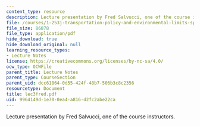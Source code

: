 ```yaml
---
content_type: resource
description: Lecture presentation by Fred Salvucci, one of the course instructors.
file: /courses/1-253j-transportation-policy-and-environmental-limits-spring-2004/9964149d1e700ea4a816d2fc2abe22ca_lec3fred.pdf
file_size: 86878
file_type: application/pdf
hide_download: true
hide_download_original: null
learning_resource_types:
- Lecture Notes
license: https://creativecommons.org/licenses/by-nc-sa/4.0/
ocw_type: OCWFile
parent_title: Lecture Notes
parent_type: CourseSection
parent_uid: dcc61864-0d55-424f-48b7-506b3c8c2356
resourcetype: Document
title: lec3fred.pdf
uid: 9964149d-1e70-0ea4-a816-d2fc2abe22ca
---
```

Lecture presentation by Fred Salvucci, one of the course instructors.
